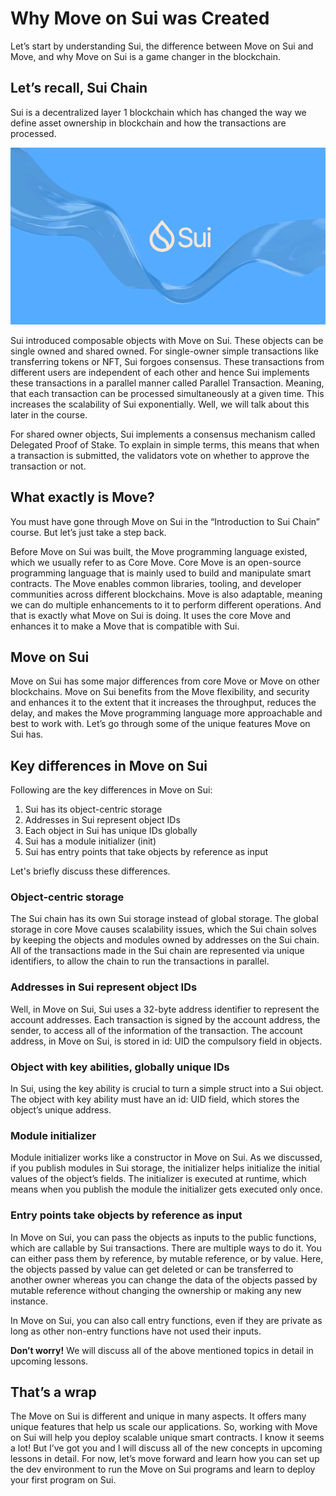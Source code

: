 # Why Move on Sui was Created

Let’s start by understanding Sui, the difference between Move on Sui and Move, and why Move on Sui is a game changer in the blockchain.

## Let’s recall, Sui Chain

Sui is a decentralized layer 1 blockchain which has changed the way we define asset ownership in blockchain and how the transactions are processed.

![sui-icon.jpeg](https://github.com/0xmetaschool/Learning-Projects/blob/main/assests_for_all/assets_for_sui_c2/Why%20Move%20on%20Sui%20was%20Created/sui-icon.webp?raw=true)

Sui introduced composable objects with Move on Sui. These objects can be single owned and shared owned. For single-owner simple transactions like transferring tokens or NFT, Sui forgoes consensus. These transactions from different users are independent of each other and hence Sui implements these transactions in a parallel manner called Parallel Transaction. Meaning, that each transaction can be processed simultaneously at a given time. This increases the scalability of Sui exponentially. Well, we will talk about this later in the course.

For shared owner objects, Sui implements a consensus mechanism called Delegated Proof of Stake. To explain in simple terms, this means that when a transaction is submitted, the validators vote on whether to approve the transaction or not.

## What exactly is Move?

You must have gone through Move on Sui in the “Introduction to Sui Chain” course. But let’s just take a step back.

Before Move on Sui was built, the Move programming language existed, which we usually refer to as Core Move. Core Move is an open-source programming language that is mainly used to build and manipulate smart contracts. The Move enables common libraries, tooling, and developer communities across different blockchains. Move is also adaptable, meaning we can do multiple enhancements to it to perform different operations. And that is exactly what Move on Sui is doing. It uses the core Move and enhances it to make a Move that is compatible with Sui.

## Move on Sui

Move on Sui has some major differences from core Move or Move on other blockchains. Move on Sui benefits from the Move flexibility, and security and enhances it to the extent that it increases the throughput, reduces the delay, and makes the Move programming language more approachable and best to work with. Let’s go through some of the unique features Move on Sui has.

## Key differences in Move on Sui

Following are the key differences in Move on Sui:

1. Sui has its object-centric storage
2. Addresses in Sui represent object IDs
3. Each object in Sui has unique IDs globally
4. Sui has a module initializer (init)
5. Sui has entry points that take objects by reference as input

Let's briefly discuss these differences.

### Object-centric storage

The Sui chain has its own Sui storage instead of global storage. The global storage in core Move causes scalability issues, which the Sui chain solves by keeping the objects and modules owned by addresses on the Sui chain. All of the transactions made in the Sui chain are represented via unique identifiers, to allow the chain to run the transactions in parallel.

### Addresses in Sui represent object IDs

Well, in Move on Sui, Sui uses a 32-byte address identifier to represent the account addresses. Each transaction is signed by the account address, the sender, to access all of the information of the transaction. The account address, in Move on Sui, is stored in id: UID the compulsory field in objects.

### Object with key abilities, globally unique IDs

In Sui, using the key ability is crucial to turn a simple struct into a Sui object. The object with key ability must have an id: UID field, which stores the object’s unique address.

### Module initializer

Module initializer works like a constructor in Move on Sui. As we discussed, if you publish modules in Sui storage, the initializer helps initialize the initial values of the object’s fields. The initializer is executed at runtime, which means when you publish the module the initializer gets executed only once.

### Entry points take objects by reference as input

In Move on Sui, you can pass the objects as inputs to the public functions, which are callable by Sui transactions. There are multiple ways to do it. You can either pass them by reference, by mutable reference, or by value. Here, the objects passed by value can get deleted or can be transferred to another owner whereas you can change the data of the objects passed by mutable reference without changing the ownership or making any new instance.

In Move on Sui, you can also call entry functions, even if they are private as long as other non-entry functions have not used their inputs.

**Don’t worry!** We will discuss all of the above mentioned topics in detail in upcoming lessons.

## That’s a wrap

The Move on Sui is different and unique in many aspects. It offers many unique features that help us scale our applications. So, working with Move on Sui will help you deploy scalable unique smart contracts. I know it seems a lot! But I’ve got you and I will discuss all of the new concepts in upcoming lessons in detail. For now, let’s move forward and learn how you can set up the dev environment to run the Move on Sui programs and learn to deploy your first program on Sui.
